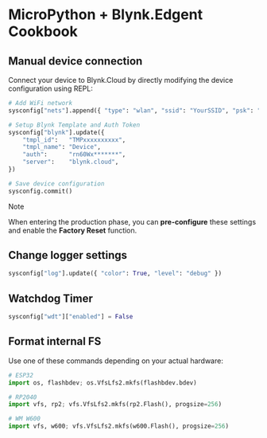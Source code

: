 
# MicroPython + Blynk.Edgent Cookbook

## Manual device connection

Connect your device to Blynk.Cloud by directly modifying the device configuration using REPL:

```py
# Add WiFi network
sysconfig["nets"].append({ "type": "wlan", "ssid": "YourSSID", "psk": "YourPassword" })

# Setup Blynk Template and Auth Token
sysconfig["blynk"].update({
    "tmpl_id":   "TMPxxxxxxxxxx",
    "tmpl_name": "Device",
    "auth":      "rn60Wx*******",
    "server":    "blynk.cloud",
})

# Save device configuration
sysconfig.commit()
```

> [!NOTE]
> When entering the production phase, you can **pre-configure** these settings and enable the **Factory Reset** function.

## Change logger settings

```py
sysconfig["log"].update({ "color": True, "level": "debug" })
```

## Watchdog Timer

```py
sysconfig["wdt"]["enabled"] = False
```

## Format internal FS

Use one of these commands depending on your actual hardware:
```py
# ESP32
import os, flashbdev; os.VfsLfs2.mkfs(flashbdev.bdev)

# RP2040
import vfs, rp2; vfs.VfsLfs2.mkfs(rp2.Flash(), progsize=256)

# WM W600
import vfs, w600; vfs.VfsLfs2.mkfs(w600.Flash(), progsize=256)
```
